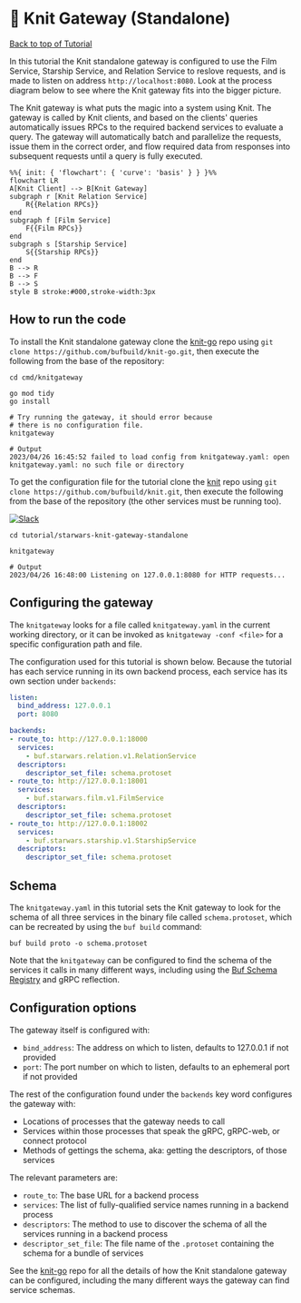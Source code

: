 # 🧶 Knit Gateway (Standalone)

[Back to top of Tutorial]

In this tutorial the Knit standalone gateway is configured to use the Film
Service, Starship Service, and Relation Service to reslove requests, and is
made to listen on address `http://localhost:8080`. Look at the process diagram
below to see where the Knit gateway fits into the bigger picture.

The Knit gateway is what puts the magic into a system using Knit. The gateway is
called by Knit clients, and based on the clients' queries automatically issues
RPCs to the required backend services to evaluate a query. The gateway will
automatically batch and parallelize the requests, issue them in the correct
order, and flow required data from responses into subsequent requests until a
query is fully executed.

```mermaid
%%{ init: { 'flowchart': { 'curve': 'basis' } } }%%
flowchart LR
A[Knit Client] --> B[Knit Gateway]
subgraph r [Knit Relation Service]
    R{{Relation RPCs}}
end
subgraph f [Film Service]
    F{{Film RPCs}}
end
subgraph s [Starship Service]
    S{{Starship RPCs}}
end
B --> R
B --> F
B --> S
style B stroke:#000,stroke-width:3px
```

## How to run the code
To install the Knit standalone gateway clone the [knit-go] repo using
`git clone https://github.com/bufbuild/knit-go.git`, then execute the
following from the base of the repository:

```
cd cmd/knitgateway

go mod tidy
go install

# Try running the gateway, it should error because
# there is no configuration file.
knitgateway

# Output
2023/04/26 16:45:52 failed to load config from knitgateway.yaml: open knitgateway.yaml: no such file or directory
```

To get the configuration file for the tutorial clone the [knit] repo using
`git clone https://github.com/bufbuild/knit.git`, then execute the following
from the base of the repository (the other services must be running too).

[![Slack](https://img.shields.io/badge/if_you_need_help_talk_to_us_in_slack-buf-%23e01563)][badges_slack]
```
cd tutorial/starwars-knit-gateway-standalone

knitgateway

# Output
2023/04/26 16:48:00 Listening on 127.0.0.1:8080 for HTTP requests...
```

## Configuring the gateway
The `knitgateway` looks for a file called `knitgateway.yaml` in the current
working directory, or it can be invoked as `knitgateway -conf <file>` for a
specific configuration path and file.

The configuration used for this tutorial is shown below. Because the tutorial has
each service running in its own backend process, each service has its own section
under `backends`:

```yaml
listen:
  bind_address: 127.0.0.1
  port: 8080

backends:
- route_to: http://127.0.0.1:18000
  services:
    - buf.starwars.relation.v1.RelationService
  descriptors:
    descriptor_set_file: schema.protoset
- route_to: http://127.0.0.1:18001
  services:
    - buf.starwars.film.v1.FilmService
  descriptors:
    descriptor_set_file: schema.protoset
- route_to: http://127.0.0.1:18002
  services:
    - buf.starwars.starship.v1.StarshipService
  descriptors:
    descriptor_set_file: schema.protoset
```

## Schema
The `knitgateway.yaml` in this tutorial sets the Knit gateway to look for the schema
of all three services in the binary file called `schema.protoset`, which can be
recreated by using the `buf build` command:

```
buf build proto -o schema.protoset
```

Note that the `knitgateway` can be configured to find the schema of the services it
calls in many different ways, including using the [Buf Schema Registry] and gRPC
reflection.

## Configuration options
The gateway itself is configured with:

* `bind_address`: The address on which to listen, defaults to 127.0.0.1 if not provided
* `port`: The port number on which to listen, defaults to an ephemeral port if not provided

The rest of the configuration found under the `backends` key word configures
the gateway with:

* Locations of processes that the gateway needs to call
* Services within those processes that speak the gRPC, gRPC-web, or connect protocol
* Methods of gettings the schema, aka: getting the descriptors, of those services

The relevant parameters are:
* `route_to`: The base URL for a backend process
* `services`: The list of fully-qualified service names running in a backend process
* `descriptors`: The method to use to discover the schema of all the services running in a backend process
* `descriptor_set_file`: The file name of the `.protoset` containing the schema for a bundle of services

See the [knit-go] repo for all the details of how the Knit standalone gateway
can be configured, including the many different ways the gateway can find
service schemas.

[Back to top of Tutorial]: /tutorial
[github.com/bufbuild/knit]: https://github.com/bufbuild/knit
[knit]: https://github.com/bufbuild/knit
[knit-go]: https://github.com/bufbuild/knit-go
[descriptor set examples]: https://github.com/bufbuild/knit-go#descriptor-set-examples
[badges_slack]: https://buf.build/links/slack
[file descriptor set]: https://github.com/protocolbuffers/protobuf/blob/v22.0/src/google/protobuf/descriptor.proto#L54-L58
[gRPC server reflection]: https://github.com/grpc/grpc/blob/master/doc/server-reflection.md
[buf schema registry]: https://buf.build/